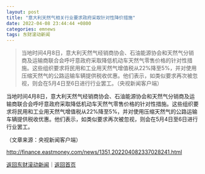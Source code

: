 ```yaml
---
layout: post
title: "意大利天然气相关行业要求政府采取针对性降价措施"
date: 2022-04-08 23:44:44 +0800
categories: emnews
tags: 东财滚动新闻
---
```

> 当地时间4月8日，意大利天然气经销商协会、石油能源协会和天然气分销商及运输商联合会呼吁意政府采取降低机动车天然气零售价格的针对性措施。这些组织要求将民用和工业用天然气增值税从22%降至5%，并对使用压缩天然气的公路运输车辆提供税收优惠。他们表示，如类似要求再次被忽视，则会在5月4日至6日进行行业罢工。（央视新闻客户端）

<p>当地时间4月8日，意大利天然气经销商协会、石油能源协会和天然气分销商及运输商联合会呼吁意政府采取降低机动车天然气零售价格的针对性措施。这些组织要求将民用和工业用天然气增值税从22%降至5%，并对使用压缩天然气的公路运输车辆提供税收优惠。他们表示，如类似要求再次被忽视，则会在5月4日至6日进行行业罢工。</p><p class="em_media">（文章来源：央视新闻客户端）</p>

<http://finance.eastmoney.com/news/1351,202204082337028241.html>

[返回东财滚动新闻](//finews.withounder.com/emnews/)｜[返回首页](//finews.withounder.com/)